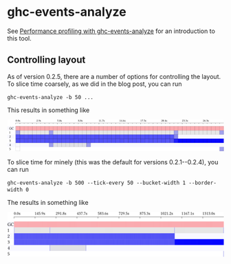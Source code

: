 ghc-events-analyze
==================

See [Performance profiling with ghc-events-analyze](http://www.well-typed.com/blog/2014/02/ghc-events-analyze/) for an introduction to this tool.

## Controlling layout

As of version 0.2.5, there are a number of options for controlling the layout.
To slice time coarsely, as we did in the blog post, you can run

```
ghc-events-analyze -b 50 ...
```

This results in something like

![](slicedcoarsely.png)

To slice time for minely (this was the default for versions 0.2.1--0.2.4), you
can run

```
ghc-events-analyze -b 500 --tick-every 50 --bucket-width 1 --border-width 0
```

The results in something like

![](slicedfinely.png)
